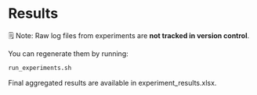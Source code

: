 # Results

🗒️ Note: Raw log files from experiments are **not tracked in version control**.

You can regenerate them by running:
```bash
run_experiments.sh
```
 
 Final aggregated results are available in experiment_results.xlsx.
